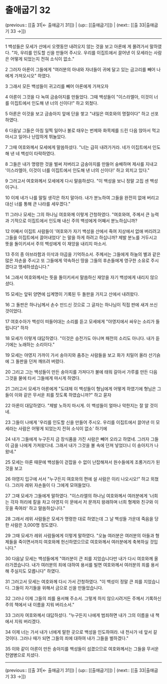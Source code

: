# 출애굽기 32

(previous:: [[출 31|← 출애굽기 31]]) | (up:: [[출애굽기]]) | (next:: [[출 33|출애굽기 33 →]])

***




1 
백성들은 모세가 산에서 오랫동안 내려오지 않는 것을 보고 아론에 게 몰려가서 말하였다. "자, 우리를 인도할 신을 만들어 주시오. 우리를 이집트에서 끌어낸 이 모세라는 사람은 어떻게 되었는지 전혀 소식이 없소." 



2 
그러자 아론이 그들에게 "여러분의 아내와 자녀들이 귀에 달고 있는 금고리를 빼어 나에게 가져오시오" 하였다. 



3 
그래서 모든 백성들이 귀고리를 빼어 아론에게 가져오자 



4 
아론이 그것을 다 녹여 금송아지를 만들었다. 그때 백성들이 "이스라엘아, 이것이 너를 이집트에서 인도해 낸 너의 신이다!" 하고 외쳤다. 



5 
아론은 이것을 보고 금송아지 앞에 단을 쌓고 "내일은 여호와의 명절이다" 하고 선포하였다. 



6 
다음날 그들은 아침 일찍 일어나 불로 태우는 번제와 화목제를 드린 다음 앉아서 먹고 마시고 일어나 난잡하게 뛰놀았다. 



7 
그때 여호와께서 모세에게 말씀하셨다. "너는 급히 내려가거라. 네가 이집트에서 인도해 낸 네 백성이 타락하였다. 



8 
그들은 내가 명령한 것을 벌써 저버리고 금송아지를 만들어 숭배하며 제사를 지내고 '이스라엘아, 이것이 너를 이집트에서 인도해 낸 너의 신이다!' 하고 외치고 있다." 



9 
그러고서 여호와께서 모세에게 다시 말씀하셨다. "이 백성을 보니 정말 고집 센 백성이구나. 



10 
이제 네가 나를 말릴 생각은 하지 말아라. 내가 분노하여 그들을 완전히 없애 버리고 대신 너를 통해 큰 나라를 세우겠다." 



11 
그러나 모세는 그의 하나님 여호와께 이렇게 간청하였다. "여호와여, 주께서 큰 능력과 기적으로 이집트에서 인도해 내신 주의 백성에게 어째서 분노하십니까? 



12 
어째서 이집트 사람들이 '여호와가 자기 백성을 산에서 죽여 지상에서 없애 버리려고 그들을 이집트에서 끌어내었다' 는 말을 하게 하려고 하십니까? 제발 분노를 거두시고 뜻을 돌이키셔서 주의 백성에게 이 재앙을 내리지 마소서. 



13 
주의 종 아브라함과 이삭과 야곱을 기억하소서. 주께서는 그들에게 하늘의 별과 같은 많은 자손을 주시고 또 그들에게 약속하신 땅을 그들의 후손들에게 영구한 소유로 주시겠다고 맹세하셨습니다." 



14 
그래서 여호와께서는 뜻을 돌이키셔서 말씀하신 재앙을 자기 백성에게 내리지 않으셨다. 



15 
모세는 앞뒤 양면에 십계명이 기록된 두 돌판을 가지고 산에서 내려왔다. 



16 
그 돌판은 하나님께서 손수 만드신 것으로 그 글자는 하나님이 직접 판에 새겨 쓰신 것이었다. 



17 
여호수아가 백성이 떠들어대는 소리를 듣고 모세에게 "야영지에서 싸우는 소리가 들립니다" 하자 



18 
모세가 이렇게 대답하였다. "이것은 승전가도 아니며 패전의 소리도 아니다. 내가 듣기에는 노래하는 소리이다." 



19 
모세는 야영지 가까이 가서 송아지와 춤추는 사람들을 보고 화가 치밀어 올라 산기슭에 그 돌판을 던져 깨뜨려 버렸다. 



20 
그리고 그는 백성들이 만든 송아지를 가져다가 불에 태워 갈아서 가루를 만든 다음 그것을 물에 타서 그들에게 마시게 하였다. 



21 
그러고서 모세가 아론에게 "도대체 이 백성들이 형님에게 어떻게 하였기에 형님은 그들이 이와 같은 무서운 죄를 짓도록 하였습니까?" 하고 묻자 



22 
아론이 대답하였다. "제발 노하지 마시게. 이 백성들이 얼마나 악한지는 잘 알 것이네. 



23 
그들이 나에게 '우리를 인도할 신을 만들어 주시오. 우리를 이집트에서 끌어낸 이 모세라는 사람은 어떻게 되었는지 전혀 소식이 없소' 하기에 



24 
내가 그들에게 누구든지 금 장식품을 가진 사람은 빼어 오라고 하였네. 그러자 그들이 금을 나에게 가져왔다네. 그래서 내가 그것을 불 속에 던져 넣었더니 이 송아지가 나왔네." 



25 
모세는 아론 때문에 백성들이 걷잡을 수 없이 난잡해져서 원수들에게 조롱거리가 된 것을 보고 



26 
야영지 입구에 서서 "누구든지 여호와의 편에 설 사람은 이리 나오시오!" 하고 외쳤다. 그러자 레위 자손들이 다 그에게 모여들었다. 



27 
그때 모세가 그들에게 말하였다. "이스라엘의 하나님 여호와께서 여러분에게 '너희는 각자 허리에 칼을 차고 야영지 이 문에서 저 문까지 왕래하며 너희 형제와 친구와 이웃을 죽여라' 하고 말씀하십니다." 



28 
그래서 레위 사람들은 모세가 명령한 대로 하였는데 그 날 백성들 가운데 죽음을 당한 사람은 3,000명 정도였다. 



29 
그때 모세가 레위 사람들에게 이렇게 말하였다. "오늘 여러분은 여러분의 아들과 형제들을 죽이면서까지 여호와께 헌신하였으므로 여호와께서 여러분에게 축복하실 것입니다." 



30 
다음날 모세는 백성들에게 "여러분이 큰 죄를 지었습니다만 내가 다시 여호와께 올라가겠습니다. 내가 여러분의 죄에 대하여 용서를 빌면 여호와께서 여러분의 죄를 용서해 주실지도 모릅니다" 하였다. 



31 
그러고서 모세는 여호와께 다시 가서 간청하였다. "이 백성이 정말 큰 죄를 지었습니다. 그들이 자기들을 위해서 금으로 신을 만들었습니다. 



32 
그러나 이제 그들의 죄를 용서해 주소서. 그렇게 하지 않으시려거든 주께서 기록하신 주의 책에서 내 이름을 지워 버리소서." 



33 
그러자 여호와께서 대답하셨다. "누구든지 나에게 범죄하면 내가 그의 이름을 내 책에서 지워 버리겠다. 



34 
이제 너는 가서 내가 너에게 말한 곳으로 백성을 인도하여라. 내 천사가 네 앞서 갈 것이다. 그러나 때가 되면 그들의 죄에 대하여 내가 그들을 벌하겠다." 



35 
이와 같이 아론이 만든 송아지를 백성들이 섬겼으므로 여호와께서는 그들을 무서운 전염병으로 치셨다.

***

(previous:: [[출 31|← 출애굽기 31]]) | (up:: [[출애굽기]]) | (next:: [[출 33|출애굽기 33 →]])

